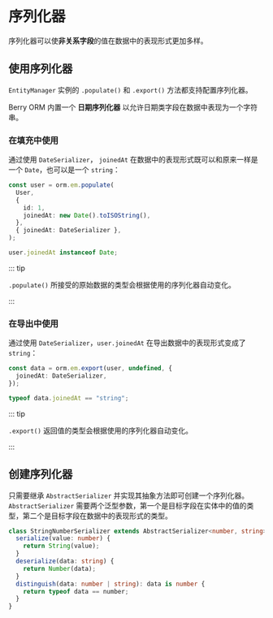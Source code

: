 # 序列化器

序列化器可以使**非关系字段**的值在数据中的表现形式更加多样。

## 使用序列化器

`EntityManager` 实例的 `.populate()` 和 `.export()` 方法都支持配置序列化器。

Berry ORM 内置一个 **日期序列化器** 以允许日期类字段在数据中表现为一个字符串。

### 在填充中使用

通过使用 `DateSerializer`， `joinedAt` 在数据中的表现形式既可以和原来一样是一个 `Date`，也可以是一个 `string`：

```ts {5,7}
const user = orm.em.populate(
  User,
  {
    id: 1,
    joinedAt: new Date().toISOString(),
  },
  { joinedAt: DateSerializer },
);
```

```ts
user.joinedAt instanceof Date;
```

::: tip

`.populate()` 所接受的原始数据的类型会根据使用的序列化器自动变化。

:::

### 在导出中使用

通过使用 `DateSerializer`，`user.joinedAt` 在导出数据中的表现形式变成了 `string`：

```ts {2}
const data = orm.em.export(user, undefined, {
  joinedAt: DateSerializer,
});
```

```ts
typeof data.joinedAt == "string";
```

::: tip

`.export()` 返回值的类型会根据使用的序列化器自动变化。

:::

## 创建序列化器

只需要继承 `AbstractSerializer` 并实现其抽象方法即可创建一个序列化器。 `AbstractSerializer` 需要两个泛型参数，第一个是目标字段在实体中的值的类型，第二个是目标字段在数据中的表现形式的类型。

```ts
class StringNumberSerializer extends AbstractSerializer<number, string> {
  serialize(value: number) {
    return String(value);
  }
  deserialize(data: string) {
    return Number(data);
  }
  distinguish(data: number | string): data is number {
    return typeof data == number;
  }
}
```

